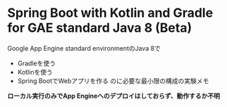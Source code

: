 # Spring Boot with Kotlin and Gradle for GAE standard Java 8 (Beta)

Google App Engine standard environmentのJava 8で
- Gradleを使う
- Kotlinを使う
- Spring BootでWebアプリを作る
のに必要な最小限の構成の実験メモ

**ローカル実行のみでApp Engineへのデプロイはしておらず、動作するか不明**
